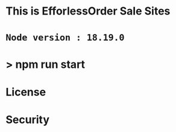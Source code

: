 #

#

# This is EfforlessOrder Sale Sites

# `Node version : 18.19.0`

#

# > npm run start

# License

# Security
